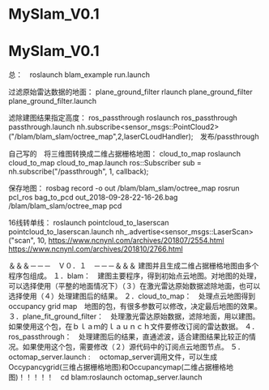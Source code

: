 # MySlam_V0.1
# MySlam_V0.1
总：　roslaunch blam_example run.launch

过滤原始雷达数据的地面：
plane_ground_filter   rlaunch plane_ground_filter plane_ground_filter.launch  

滤除建图结果指定高度：
ros_passthrough   roslaunch ros_passthrough  passthrough.launch   nh.subscribe<sensor_msgs::PointCloud2>("/blam/blam_slam/octree_map",2,laserCLoudHandler);　发布/passthrough

自己写的　将三维图转换成二维占据栅格地图：
cloud_to_map   roslaunch cloud_to_map cloud_to_map.launch    ros::Subscriber sub = nh.subscribe<PointCloud>("/passthrough", 1, callback); 

保存地图：
rosbag record -o out /blam/blam_slam/octree_map
rosrun pcl_ros bag_to_pcd out_2018-09-28-22-16-26.bag /blam/blam_slam/octree_map pcd

16线转单线：
    roslaunch  pointcloud_to_laserscan pointcloud_to_laserscan.launch     <remap from="cloud_in" to="/velodyne_points"/>   nh_.advertise<sensor_msgs::LaserScan>("scan", 10,
https://www.ncnynl.com/archives/201807/2554.html
https://www.ncnynl.com/archives/201810/2766.html





＆＆＆－－－　Ｖ０．１　－－－＆＆＆
建图并且生成二维占据栅格地图由多个程序包组成。
１．blam：　建图主要程序，得到初始点云地图。对地图的处理，可以选择使用（平整的地面情况下）（３）在激光雷达原始数据滤除地面，也可以选择使用（４）处理建图后的结果。
２．cloud_to_map：　处理点云地图得到　occupancy grid map　地图的包，有很多参数可以修改，决定最后地图的效果。
３．plane_fit_ground_filter：　处理激光雷达原始数据，滤除地面，用以建图。如果使用这个包，在ｂｌａｍ的ｌａｕｎｃｈ文件要修改订阅的雷达数据。
４．ros_passthrough：　处理建图后的结果，直通滤波，适合建图结果比较正的情况。如果使用这个包，需要修改（２）源代码中的订阅点云地图节点。
５．octomap_server.launch : 　octomap_server调用文件，可以生成Occypancygrid(三维占据栅格地图)和Occupancymap(二维占据栅格地图)！！！！！　cd blam:roslaunch octomap_server.launch 





